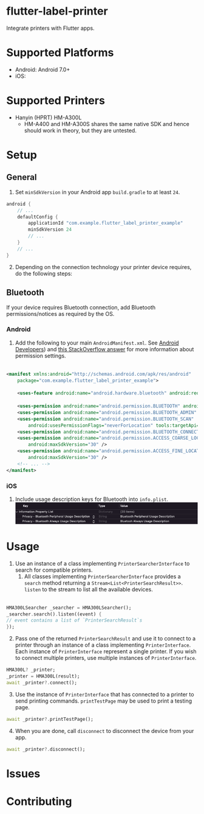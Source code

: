 # flutter-label-printer

Integrate printers with Flutter apps.

# Supported Platforms

- Android: Android 7.0+
- iOS:

# Supported Printers

- Hanyin (HPRT) HM-A300L
    - HM-A400 and HM-A300S shares the same native SDK and hence should work in theory, but they are untested.

# Setup

## General

1. Set `minSdkVersion` in your Android app `build.gradle` to at least `24`.

```groovy
android {
    // ...
    defaultConfig {
        applicationId "com.example.flutter_label_printer_example"
        minSdkVersion 24
        // ...
    }
    // ...
}
```

2. Depending on the connection technology your printer device requires, do the following steps:

## Bluetooth

If your device requires Bluetooth connection, add Bluetooth permissions/notices as required by the
OS.

### Android

1. Add the following to your main `AndroidManifest.xml`.
   See [Android Developers](https://developer.android.com/guide/topics/connectivity/bluetooth/permissions))
   and [this StackOverflow answer](https://stackoverflow.com/a/70793272)
   for more information about permission settings.

```xml

<manifest xmlns:android="http://schemas.android.com/apk/res/android"
    package="com.example.flutter_label_printer_example">

    <uses-feature android:name="android.hardware.bluetooth" android:required="true" />

    <uses-permission android:name="android.permission.BLUETOOTH" android:maxSdkVersion="30" />
    <uses-permission android:name="android.permission.BLUETOOTH_ADMIN" android:maxSdkVersion="30" />
    <uses-permission android:name="android.permission.BLUETOOTH_SCAN"
        android:usesPermissionFlags="neverForLocation" tools:targetApi="s" />
    <uses-permission android:name="android.permission.BLUETOOTH_CONNECT" />
    <uses-permission android:name="android.permission.ACCESS_COARSE_LOCATION"
        android:maxSdkVersion="30" />
    <uses-permission android:name="android.permission.ACCESS_FINE_LOCATION"
        android:maxSdkVersion="30" />
    <!-- ... -->
</manifest>
```

### iOS

1. Include usage description keys for Bluetooth into `info.plist`.
   ![iOS XCode Bluetooth permission instruction](README_img/ios-bluetooth-perm.png)

# Usage

1. Use an instance of a class implementing `PrinterSearcherInterface` to search for compatible
   printers.
    1. All classes implementing `PrinterSearcherInterface` provides a `search` method returning
       a `Stream<List<PrinterSearchResult>>`. `listen` to the stream to list all the available
       devices.

```dart

HMA300LSearcher _searcher = HMA300LSearcher();
_searcher.search().listen((event) {
// event contains a list of `PrinterSearchResult`s
});
```

2. Pass one of the returned `PrinterSearchResult` and use it to connect to a printer through an
   instance of a class implementing `PrinterInterface`. Each instance of `PrinterInterface`
   represent a single printer. If you wish to connect multiple printers, use multiple instances
   of `PrinterInterface`.

```dart
HMA300L? _printer;
_printer = HMA300L(result);
await _printer?.connect();
```

3. Use the instance of `PrinterInterface` that has connected to a printer to send printing commands. 
   `printTestPage` may be used to print a testing page.

```dart
await _printer?.printTestPage();
```

4. When you are done, call `disconnect` to disconnect the device from your app.

```dart
await _printer?.disconnect();
```

# Issues

# Contributing
